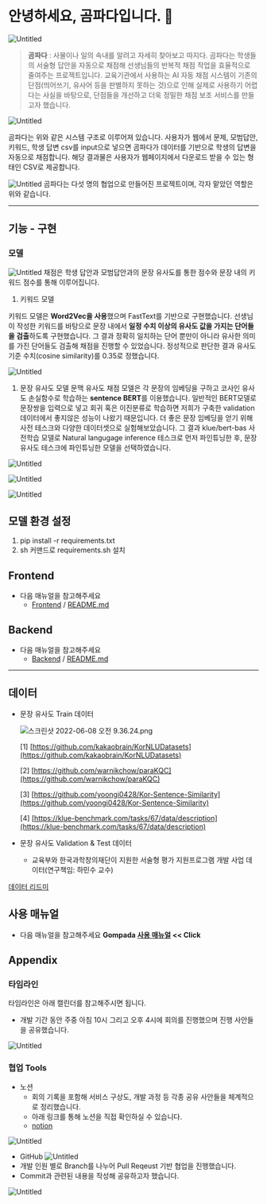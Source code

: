 # 안녕하세요, 곰파다입니다. 👋

![Untitled](ReadME%206bbc2437b908418bb5404eceba7358ee/Untitled.png)

> **곰파다** : 사물이나 일의 속내를 알려고 자세히 찾아보고 따지다.
곰파다는 학생들의 서술형 답안을 자동으로 채점해 선생님들의 반복적 채점 작업을 효율적으로 줄여주는 프로젝트입니다. 교육기관에서 사용하는 AI 자동 채점 시스템이 기존의 단점(띄어쓰기, 유사어 등을 판별하지 못하는 것)으로 인해 실제로 사용하기 어렵다는 사실을 바탕으로, 단점들을 개선하고 더욱 정밀한 채점 보조 서비스를 만들고자 했습니다.

![Untitled](ReadME%206bbc2437b908418bb5404eceba7358ee/Untitled%201.png)

곰파다는 위와 같은 시스템 구조로 이루어져 있습니다. 사용자가 웹에서 문제, 모범답안, 키워드, 학생 답변 csv를 input으로 넣으면 곰파다가 데이터를 기반으로 학생의 답변을 자동으로 채점합니다. 해당 결과물은 사용자가 웹페이지에서 다운로드 받을 수 있는 형태인 CSV로 제공합니다. 

![Untitled](ReadME%206bbc2437b908418bb5404eceba7358ee/Untitled%202.png)
곰파다는 다섯 명의 협업으로 만들어진 프로젝트이며, 각자 맡았던 역할은 위와 같습니다.

---


## 기능 - 구현

### 모델

![Untitled](ReadME%206bbc2437b908418bb5404eceba7358ee/Untitled%203.png)
채점은 학생 답안과 모범답안과의 문장 유사도를 통한 점수와  문장 내의 키워드 점수를 통해 이루어집니다.

1. 키워드 모델

키워드 모델은 **Word2Vec을 사용**했으며 FastText를 기반으로 구현했습니다. 선생님이 작성한 키워드를 바탕으로 문장 내에서 **일정 수치 이상의 유사도 값을 가지는 단어들을 검출**하도록 구현했습니다. 그 결과 정확히 일치하는 단어 뿐만이 아니라 유사한 의미를 가진 단어들도 검출해 채점을 진행할 수 있었습니다.
정성적으로 판단한 결과 유사도 기준 수치(cosine similarity)를 0.35로 정했습니다.

![Untitled](ReadME%206bbc2437b908418bb5404eceba7358ee/Untitled%204.png)

1. 문장 유사도 모델
문맥 유사도 채점 모델은 각 문장의 임베딩을 구하고 코사인 유사도 손실함수로 학습하는 **sentence BERT**를 이용했습니다. 일반적인 BERT모델로 문장쌍을 입력으로 넣고 회귀 혹은 이진분류로 학습하면 저희가 구축한 validation 데이터에서 좋지않은 성능이 나왔기 때문입니다. 더 좋은 문장 임베딩을 얻기 위해 사전 테스크와 다양한 데이터셋으로 실험해보았습니다.  그 결과 klue/bert-bas 사전학습 모델로 Natural langugage inference 테스크로 먼저 파인튜닝한 후,  문장 유사도 테스크에 파인튜닝한 모델을 선택하였습니다.

![Untitled](ReadME%206bbc2437b908418bb5404eceba7358ee/Untitled%205.png)

![Untitled](ReadME%206bbc2437b908418bb5404eceba7358ee/Untitled%206.png)

![Untitled](ReadME%206bbc2437b908418bb5404eceba7358ee/Untitled%207.png)

## 모델 환경 설정

1. pip install -r requirements.txt
2. sh 커맨드로 requirements.sh 설치

## Frontend

- 다음 매뉴얼을 참고해주세요
    - [Frontend](https://github.com/boostcampaitech3/final-project-level3-nlp-03/tree/main/frontend) / [README.md](https://github.com/boostcampaitech3/final-project-level3-nlp-03/blob/main/frontend/README.md)

## Backend

- 다음 매뉴얼을 참고해주세요
    - [Backend](https://github.com/boostcampaitech3/final-project-level3-nlp-03/tree/main/backend) / [README.md](https://github.com/boostcampaitech3/final-project-level3-nlp-03/blob/main/backend/README.md)

---

## 데이터

- 문장 유사도 Train 데이터
    
    ![스크린샷 2022-06-08 오전 9.36.24.png](ReadME%206bbc2437b908418bb5404eceba7358ee/%E1%84%89%E1%85%B3%E1%84%8F%E1%85%B3%E1%84%85%E1%85%B5%E1%86%AB%E1%84%89%E1%85%A3%E1%86%BA_2022-06-08_%E1%84%8B%E1%85%A9%E1%84%8C%E1%85%A5%E1%86%AB_9.36.24.png)
    
    [1] [https://github.com/kakaobrain/KorNLUDatasets](https://github.com/kakaobrain/KorNLUDatasets)
    
    [2] [https://github.com/warnikchow/paraKQC](https://github.com/warnikchow/paraKQC)
    
    [3] [https://github.com/yoongi0428/Kor-Sentence-Similarity](https://github.com/yoongi0428/Kor-Sentence-Similarity)
    
    [4] [https://klue-benchmark.com/tasks/67/data/description](https://klue-benchmark.com/tasks/67/data/description)
    
- 문장 유사도  Validation & Test 데이터
    - 교육부와 한국과학창의재단이 지원한 서술형 평가 지원프로그램 개발 사업 데이터(연구책임: 하민수 교수)

[데이터 리드미](https://www.notion.so/f98c957929bb4d1ea84c3909c1cd93d7)

## 사용 매뉴얼
- 다음 매뉴얼을 참고해주세요
    **Gompada [사용 매뉴얼](https://www.notion.so/6e830bd4d4b1490692312a57b18942a5)  << Click**
    

## Appendix

### 타임라인

타임라인은 아래 캘린더를 참고해주시면 됩니다.
- 개발 기간 동안 주중 아침 10시 그리고 오후 4시에 회의를 진행했으며 진행 사안들을 공유했습니다.

![Untitled](ReadME%206bbc2437b908418bb5404eceba7358ee/Untitled%208.png)

### 협업 Tools

- 노션
    - 회의 기록을 포함해 서비스 구상도, 개발 과정 등 각종 공유 사안들을 체계적으로 정리했습니다.
    - 아래 링크를 통해 노션을 직접 확인하실 수 있습니다.
    - [notion](https://www.notion.so/bb2336eeb90040058b183835c34f4006)

![Untitled](ReadME%206bbc2437b908418bb5404eceba7358ee/Untitled%209.png)

- GitHub
    ![Untitled](ReadME%206bbc2437b908418bb5404eceba7358ee/Untitled%2010.png)
- 개발 인원 별로 Branch를 나누어 Pull Reqeust 기반 협업을 진행했습니다.
- Commit과 관련된 내용을 작성해 공유하고자 했습니다.

![Untitled](ReadME%206bbc2437b908418bb5404eceba7358ee/Untitled%2011.png)
